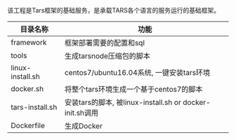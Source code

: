 该工程是Tars框架的基础服务，是承载TARS各个语言的服务运行的基础框架。


目录名称 |功能
----------------------|----------------
framework             |框架部署需要的配置和sql
tools                 |生成tarsnode压缩包的脚本
linux-install.sh      |centos7/ubuntu16.04系统, 一键安装tars环境
docker.sh             |将整个tars环境生成一个基于centos7的脚本
tars-install.sh       |安装tars的脚本, 被linux-install.sh or docker-init.sh调用
Dockerfile            |生成Docker


